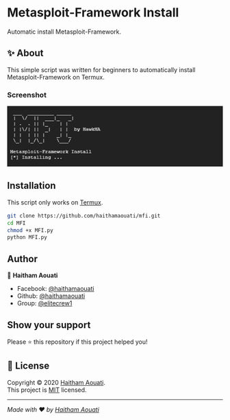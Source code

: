 # Metasploit-Framework Install

Automatic install Metasploit-Framework.

## ✨ About
This simple script was written for beginners to automatically install Metasploit-Framework on Termux.

### Screenshot
![mfi](https://raw.githubusercontent.com/haithamaouati/MFI/main/screenshot.png)

## Installation

This script only works on [Termux](https://termux.com/).

```bash
git clone https://github.com/haithamaouati/mfi.git
cd MFI
chmod +x MFI.py
python MFI.py
```

## Author

👤 **Haitham Aouati**

- Facebook: [@haithamaouati](https://twitter.com/haithamaouati)
- Github: [@haithamaouati](https://github.com/haithamaouati)
- Group: [@elitecrew1](https://www.facebook.com/groups/elitecrew1)

## Show your support

Please ⭐️ this repository if this project helped you!

## 📝 License

Copyright © 2020 [Haitham Aouati](https://github.com/haithamaouati).<br />
This project is [MIT](https://choosealicense.com/licenses/mit/) licensed.

---

_Made with ❤️ by [Haitham Aouati](https://github.com/haithamaouati/)_

